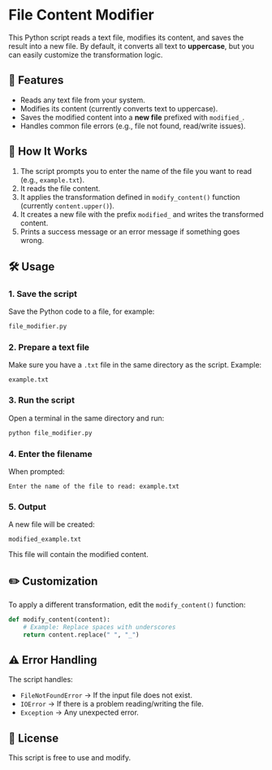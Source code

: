 # File Content Modifier

This Python script reads a text file, modifies its content, and saves the result into a new file.
By default, it converts all text to **uppercase**, but you can easily customize the transformation logic.

## 📌 Features

* Reads any text file from your system.
* Modifies its content (currently converts text to uppercase).
* Saves the modified content into a **new file** prefixed with `modified_`.
* Handles common file errors (e.g., file not found, read/write issues).

## 🚀 How It Works

1. The script prompts you to enter the name of the file you want to read (e.g., `example.txt`).
2. It reads the file content.
3. It applies the transformation defined in `modify_content()` function (currently `content.upper()`).
4. It creates a new file with the prefix `modified_` and writes the transformed content.
5. Prints a success message or an error message if something goes wrong.

## 🛠️ Usage

### **1. Save the script**

Save the Python code to a file, for example:

```bash
file_modifier.py
```

### **2. Prepare a text file**

Make sure you have a `.txt` file in the same directory as the script.
Example:

```
example.txt
```

### **3. Run the script**

Open a terminal in the same directory and run:

```bash
python file_modifier.py
```

### **4. Enter the filename**

When prompted:

```
Enter the name of the file to read: example.txt
```

### **5. Output**

A new file will be created:

```
modified_example.txt
```

This file will contain the modified content.

## ✏️ Customization

To apply a different transformation, edit the `modify_content()` function:

```python
def modify_content(content):
    # Example: Replace spaces with underscores
    return content.replace(" ", "_")
```

## ⚠️ Error Handling

The script handles:

* `FileNotFoundError` → If the input file does not exist.
* `IOError` → If there is a problem reading/writing the file.
* `Exception` → Any unexpected error.

## 📄 License

This script is free to use and modify.

